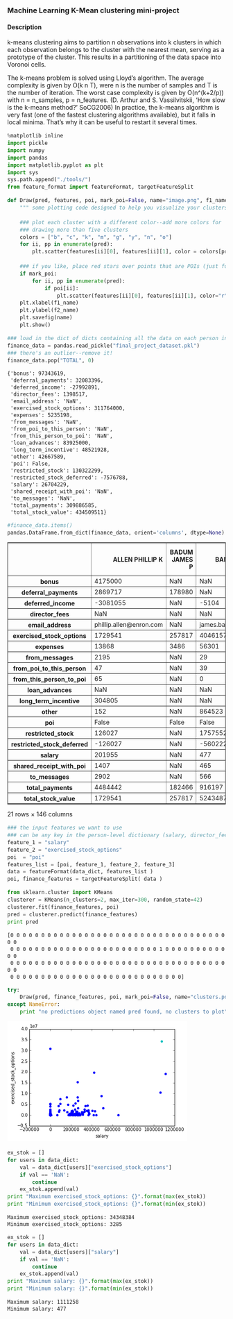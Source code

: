 ### Machine Learning K-Mean clustering mini-project 

#### Description

k-means clustering aims to partition n observations into k clusters in which
each observation belongs to the cluster with the nearest mean, serving as a prototype of
the cluster. This results in a partitioning of the data space into Voronoi cells.

The k-means problem is solved using Lloyd’s algorithm.
The average complexity is given by O(k n T), were n is the number of samples and T is the number of iteration.
The worst case complexity is given by O(n^(k+2/p)) with n = n_samples, p = n_features. (D. Arthur and S. Vassilvitskii, ‘How slow is the k-means method?’ SoCG2006)
In practice, the k-means algorithm is very fast (one of the fastest clustering algorithms available), but it falls in local minima. That’s why it can be useful to restart it several times.

```python
%matplotlib inline
import pickle
import numpy
import pandas
import matplotlib.pyplot as plt
import sys
sys.path.append("./tools/")
from feature_format import featureFormat, targetFeatureSplit
```


```python
def Draw(pred, features, poi, mark_poi=False, name="image.png", f1_name="feature 1", f2_name="feature 2"):
    """ some plotting code designed to help you visualize your clusters """

    ### plot each cluster with a different color--add more colors for
    ### drawing more than five clusters
    colors = ["b", "c", "k", "m", "g", "y", "n", "o"]
    for ii, pp in enumerate(pred):
        plt.scatter(features[ii][0], features[ii][1], color = colors[pred[ii]])

    ### if you like, place red stars over points that are POIs (just for funsies)
    if mark_poi:
        for ii, pp in enumerate(pred):
            if poi[ii]:
                plt.scatter(features[ii][0], features[ii][1], color="r", marker="*")
    plt.xlabel(f1_name)
    plt.ylabel(f2_name)
    plt.savefig(name)
    plt.show()
```


```python
### load in the dict of dicts containing all the data on each person in the dataset
finance_data = pandas.read_pickle("final_project_dataset.pkl")
### there's an outlier--remove it!
finance_data.pop("TOTAL", 0)
```




    {'bonus': 97343619,
     'deferral_payments': 32083396,
     'deferred_income': -27992891,
     'director_fees': 1398517,
     'email_address': 'NaN',
     'exercised_stock_options': 311764000,
     'expenses': 5235198,
     'from_messages': 'NaN',
     'from_poi_to_this_person': 'NaN',
     'from_this_person_to_poi': 'NaN',
     'loan_advances': 83925000,
     'long_term_incentive': 48521928,
     'other': 42667589,
     'poi': False,
     'restricted_stock': 130322299,
     'restricted_stock_deferred': -7576788,
     'salary': 26704229,
     'shared_receipt_with_poi': 'NaN',
     'to_messages': 'NaN',
     'total_payments': 309886585,
     'total_stock_value': 434509511}




```python
#finance_data.items()
pandas.DataFrame.from_dict(finance_data, orient='columns', dtype=None)
```




<div>
<table border="1" class="dataframe">
  <thead>
    <tr style="text-align: right;">
      <th></th>
      <th>ALLEN PHILLIP K</th>
      <th>BADUM JAMES P</th>
      <th>BANNANTINE JAMES M</th>
      <th>BAXTER JOHN C</th>
      <th>BAY FRANKLIN R</th>
      <th>BAZELIDES PHILIP J</th>
      <th>BECK SALLY W</th>
      <th>BELDEN TIMOTHY N</th>
      <th>BELFER ROBERT</th>
      <th>BERBERIAN DAVID</th>
      <th>...</th>
      <th>WASAFF GEORGE</th>
      <th>WESTFAHL RICHARD K</th>
      <th>WHALEY DAVID A</th>
      <th>WHALLEY LAWRENCE G</th>
      <th>WHITE JR THOMAS E</th>
      <th>WINOKUR JR. HERBERT S</th>
      <th>WODRASKA JOHN</th>
      <th>WROBEL BRUCE</th>
      <th>YEAGER F SCOTT</th>
      <th>YEAP SOON</th>
    </tr>
  </thead>
  <tbody>
    <tr>
      <th>bonus</th>
      <td>4175000</td>
      <td>NaN</td>
      <td>NaN</td>
      <td>1200000</td>
      <td>400000</td>
      <td>NaN</td>
      <td>700000</td>
      <td>5249999</td>
      <td>NaN</td>
      <td>NaN</td>
      <td>...</td>
      <td>325000</td>
      <td>NaN</td>
      <td>NaN</td>
      <td>3000000</td>
      <td>450000</td>
      <td>NaN</td>
      <td>NaN</td>
      <td>NaN</td>
      <td>NaN</td>
      <td>NaN</td>
    </tr>
    <tr>
      <th>deferral_payments</th>
      <td>2869717</td>
      <td>178980</td>
      <td>NaN</td>
      <td>1295738</td>
      <td>260455</td>
      <td>684694</td>
      <td>NaN</td>
      <td>2144013</td>
      <td>-102500</td>
      <td>NaN</td>
      <td>...</td>
      <td>831299</td>
      <td>NaN</td>
      <td>NaN</td>
      <td>NaN</td>
      <td>NaN</td>
      <td>NaN</td>
      <td>NaN</td>
      <td>NaN</td>
      <td>NaN</td>
      <td>NaN</td>
    </tr>
    <tr>
      <th>deferred_income</th>
      <td>-3081055</td>
      <td>NaN</td>
      <td>-5104</td>
      <td>-1386055</td>
      <td>-201641</td>
      <td>NaN</td>
      <td>NaN</td>
      <td>-2334434</td>
      <td>NaN</td>
      <td>NaN</td>
      <td>...</td>
      <td>-583325</td>
      <td>-10800</td>
      <td>NaN</td>
      <td>NaN</td>
      <td>NaN</td>
      <td>-25000</td>
      <td>NaN</td>
      <td>NaN</td>
      <td>NaN</td>
      <td>NaN</td>
    </tr>
    <tr>
      <th>director_fees</th>
      <td>NaN</td>
      <td>NaN</td>
      <td>NaN</td>
      <td>NaN</td>
      <td>NaN</td>
      <td>NaN</td>
      <td>NaN</td>
      <td>NaN</td>
      <td>3285</td>
      <td>NaN</td>
      <td>...</td>
      <td>NaN</td>
      <td>NaN</td>
      <td>NaN</td>
      <td>NaN</td>
      <td>NaN</td>
      <td>108579</td>
      <td>NaN</td>
      <td>NaN</td>
      <td>NaN</td>
      <td>NaN</td>
    </tr>
    <tr>
      <th>email_address</th>
      <td>phillip.allen@enron.com</td>
      <td>NaN</td>
      <td>james.bannantine@enron.com</td>
      <td>NaN</td>
      <td>frank.bay@enron.com</td>
      <td>NaN</td>
      <td>sally.beck@enron.com</td>
      <td>tim.belden@enron.com</td>
      <td>NaN</td>
      <td>david.berberian@enron.com</td>
      <td>...</td>
      <td>george.wasaff@enron.com</td>
      <td>dick.westfahl@enron.com</td>
      <td>NaN</td>
      <td>greg.whalley@enron.com</td>
      <td>thomas.white@enron.com</td>
      <td>NaN</td>
      <td>john.wodraska@enron.com</td>
      <td>NaN</td>
      <td>scott.yeager@enron.com</td>
      <td>NaN</td>
    </tr>
    <tr>
      <th>exercised_stock_options</th>
      <td>1729541</td>
      <td>257817</td>
      <td>4046157</td>
      <td>6680544</td>
      <td>NaN</td>
      <td>1599641</td>
      <td>NaN</td>
      <td>953136</td>
      <td>3285</td>
      <td>1624396</td>
      <td>...</td>
      <td>1668260</td>
      <td>NaN</td>
      <td>98718</td>
      <td>3282960</td>
      <td>1297049</td>
      <td>NaN</td>
      <td>NaN</td>
      <td>139130</td>
      <td>8308552</td>
      <td>192758</td>
    </tr>
    <tr>
      <th>expenses</th>
      <td>13868</td>
      <td>3486</td>
      <td>56301</td>
      <td>11200</td>
      <td>129142</td>
      <td>NaN</td>
      <td>37172</td>
      <td>17355</td>
      <td>NaN</td>
      <td>11892</td>
      <td>...</td>
      <td>NaN</td>
      <td>51870</td>
      <td>NaN</td>
      <td>57838</td>
      <td>81353</td>
      <td>1413</td>
      <td>NaN</td>
      <td>NaN</td>
      <td>53947</td>
      <td>55097</td>
    </tr>
    <tr>
      <th>from_messages</th>
      <td>2195</td>
      <td>NaN</td>
      <td>29</td>
      <td>NaN</td>
      <td>NaN</td>
      <td>NaN</td>
      <td>4343</td>
      <td>484</td>
      <td>NaN</td>
      <td>NaN</td>
      <td>...</td>
      <td>30</td>
      <td>NaN</td>
      <td>NaN</td>
      <td>556</td>
      <td>NaN</td>
      <td>NaN</td>
      <td>NaN</td>
      <td>NaN</td>
      <td>NaN</td>
      <td>NaN</td>
    </tr>
    <tr>
      <th>from_poi_to_this_person</th>
      <td>47</td>
      <td>NaN</td>
      <td>39</td>
      <td>NaN</td>
      <td>NaN</td>
      <td>NaN</td>
      <td>144</td>
      <td>228</td>
      <td>NaN</td>
      <td>NaN</td>
      <td>...</td>
      <td>22</td>
      <td>NaN</td>
      <td>NaN</td>
      <td>186</td>
      <td>NaN</td>
      <td>NaN</td>
      <td>NaN</td>
      <td>NaN</td>
      <td>NaN</td>
      <td>NaN</td>
    </tr>
    <tr>
      <th>from_this_person_to_poi</th>
      <td>65</td>
      <td>NaN</td>
      <td>0</td>
      <td>NaN</td>
      <td>NaN</td>
      <td>NaN</td>
      <td>386</td>
      <td>108</td>
      <td>NaN</td>
      <td>NaN</td>
      <td>...</td>
      <td>7</td>
      <td>NaN</td>
      <td>NaN</td>
      <td>24</td>
      <td>NaN</td>
      <td>NaN</td>
      <td>NaN</td>
      <td>NaN</td>
      <td>NaN</td>
      <td>NaN</td>
    </tr>
    <tr>
      <th>loan_advances</th>
      <td>NaN</td>
      <td>NaN</td>
      <td>NaN</td>
      <td>NaN</td>
      <td>NaN</td>
      <td>NaN</td>
      <td>NaN</td>
      <td>NaN</td>
      <td>NaN</td>
      <td>NaN</td>
      <td>...</td>
      <td>NaN</td>
      <td>NaN</td>
      <td>NaN</td>
      <td>NaN</td>
      <td>NaN</td>
      <td>NaN</td>
      <td>NaN</td>
      <td>NaN</td>
      <td>NaN</td>
      <td>NaN</td>
    </tr>
    <tr>
      <th>long_term_incentive</th>
      <td>304805</td>
      <td>NaN</td>
      <td>NaN</td>
      <td>1586055</td>
      <td>NaN</td>
      <td>93750</td>
      <td>NaN</td>
      <td>NaN</td>
      <td>NaN</td>
      <td>NaN</td>
      <td>...</td>
      <td>200000</td>
      <td>256191</td>
      <td>NaN</td>
      <td>808346</td>
      <td>NaN</td>
      <td>NaN</td>
      <td>NaN</td>
      <td>NaN</td>
      <td>NaN</td>
      <td>NaN</td>
    </tr>
    <tr>
      <th>other</th>
      <td>152</td>
      <td>NaN</td>
      <td>864523</td>
      <td>2660303</td>
      <td>69</td>
      <td>874</td>
      <td>566</td>
      <td>210698</td>
      <td>NaN</td>
      <td>NaN</td>
      <td>...</td>
      <td>1425</td>
      <td>401130</td>
      <td>NaN</td>
      <td>301026</td>
      <td>1085463</td>
      <td>NaN</td>
      <td>189583</td>
      <td>NaN</td>
      <td>147950</td>
      <td>NaN</td>
    </tr>
    <tr>
      <th>poi</th>
      <td>False</td>
      <td>False</td>
      <td>False</td>
      <td>False</td>
      <td>False</td>
      <td>False</td>
      <td>False</td>
      <td>True</td>
      <td>False</td>
      <td>False</td>
      <td>...</td>
      <td>False</td>
      <td>False</td>
      <td>False</td>
      <td>False</td>
      <td>False</td>
      <td>False</td>
      <td>False</td>
      <td>False</td>
      <td>True</td>
      <td>False</td>
    </tr>
    <tr>
      <th>restricted_stock</th>
      <td>126027</td>
      <td>NaN</td>
      <td>1757552</td>
      <td>3942714</td>
      <td>145796</td>
      <td>NaN</td>
      <td>126027</td>
      <td>157569</td>
      <td>NaN</td>
      <td>869220</td>
      <td>...</td>
      <td>388167</td>
      <td>384930</td>
      <td>NaN</td>
      <td>2796177</td>
      <td>13847074</td>
      <td>NaN</td>
      <td>NaN</td>
      <td>NaN</td>
      <td>3576206</td>
      <td>NaN</td>
    </tr>
    <tr>
      <th>restricted_stock_deferred</th>
      <td>-126027</td>
      <td>NaN</td>
      <td>-560222</td>
      <td>NaN</td>
      <td>-82782</td>
      <td>NaN</td>
      <td>NaN</td>
      <td>NaN</td>
      <td>44093</td>
      <td>NaN</td>
      <td>...</td>
      <td>NaN</td>
      <td>NaN</td>
      <td>NaN</td>
      <td>NaN</td>
      <td>NaN</td>
      <td>NaN</td>
      <td>NaN</td>
      <td>NaN</td>
      <td>NaN</td>
      <td>NaN</td>
    </tr>
    <tr>
      <th>salary</th>
      <td>201955</td>
      <td>NaN</td>
      <td>477</td>
      <td>267102</td>
      <td>239671</td>
      <td>80818</td>
      <td>231330</td>
      <td>213999</td>
      <td>NaN</td>
      <td>216582</td>
      <td>...</td>
      <td>259996</td>
      <td>63744</td>
      <td>NaN</td>
      <td>510364</td>
      <td>317543</td>
      <td>NaN</td>
      <td>NaN</td>
      <td>NaN</td>
      <td>158403</td>
      <td>NaN</td>
    </tr>
    <tr>
      <th>shared_receipt_with_poi</th>
      <td>1407</td>
      <td>NaN</td>
      <td>465</td>
      <td>NaN</td>
      <td>NaN</td>
      <td>NaN</td>
      <td>2639</td>
      <td>5521</td>
      <td>NaN</td>
      <td>NaN</td>
      <td>...</td>
      <td>337</td>
      <td>NaN</td>
      <td>NaN</td>
      <td>3920</td>
      <td>NaN</td>
      <td>NaN</td>
      <td>NaN</td>
      <td>NaN</td>
      <td>NaN</td>
      <td>NaN</td>
    </tr>
    <tr>
      <th>to_messages</th>
      <td>2902</td>
      <td>NaN</td>
      <td>566</td>
      <td>NaN</td>
      <td>NaN</td>
      <td>NaN</td>
      <td>7315</td>
      <td>7991</td>
      <td>NaN</td>
      <td>NaN</td>
      <td>...</td>
      <td>400</td>
      <td>NaN</td>
      <td>NaN</td>
      <td>6019</td>
      <td>NaN</td>
      <td>NaN</td>
      <td>NaN</td>
      <td>NaN</td>
      <td>NaN</td>
      <td>NaN</td>
    </tr>
    <tr>
      <th>total_payments</th>
      <td>4484442</td>
      <td>182466</td>
      <td>916197</td>
      <td>5634343</td>
      <td>827696</td>
      <td>860136</td>
      <td>969068</td>
      <td>5501630</td>
      <td>102500</td>
      <td>228474</td>
      <td>...</td>
      <td>1034395</td>
      <td>762135</td>
      <td>NaN</td>
      <td>4677574</td>
      <td>1934359</td>
      <td>84992</td>
      <td>189583</td>
      <td>NaN</td>
      <td>360300</td>
      <td>55097</td>
    </tr>
    <tr>
      <th>total_stock_value</th>
      <td>1729541</td>
      <td>257817</td>
      <td>5243487</td>
      <td>10623258</td>
      <td>63014</td>
      <td>1599641</td>
      <td>126027</td>
      <td>1110705</td>
      <td>-44093</td>
      <td>2493616</td>
      <td>...</td>
      <td>2056427</td>
      <td>384930</td>
      <td>98718</td>
      <td>6079137</td>
      <td>15144123</td>
      <td>NaN</td>
      <td>NaN</td>
      <td>139130</td>
      <td>11884758</td>
      <td>192758</td>
    </tr>
  </tbody>
</table>
<p>21 rows × 146 columns</p>
</div>




```python
### the input features we want to use
### can be any key in the person-level dictionary (salary, director_fees, etc.)
feature_1 = "salary"
feature_2 = "exercised_stock_options"
poi  = "poi"
features_list = [poi, feature_1, feature_2, feature_3]
data = featureFormat(data_dict, features_list )
poi, finance_features = targetFeatureSplit( data )

```


```python
from sklearn.cluster import KMeans
clusterer = KMeans(n_clusters=2, max_iter=300, random_state=42)
clusterer.fit(finance_features, poi)
pred = clusterer.predict(finance_features)
print pred
```

    [0 0 0 0 0 0 0 0 0 0 0 0 0 0 0 0 0 0 0 0 0 0 0 0 0 0 0 0 0 0 0 0 0 0 0 0 0
     0 0 0 0 0 0 0 0 0 0 0 0 0 0 0 0 0 0 0 0 0 0 0 0 1 0 0 0 0 0 0 0 0 0 0 0 0
     0 0 0 0 0 0 0 0 0 0 0 0 0 0 0 0 0 0 0 0 0 0 0 0 0 0 0 0 0 0 0 0 0 0 0 0 0
     0 0 0 0 0 0 0 0 0 0 0 0 0 0 0 0 0 0 0 0 0 0 0 0 0 0 0 0]



```python
try:
    Draw(pred, finance_features, poi, mark_poi=False, name="clusters.pdf", f1_name=feature_1, f2_name=feature_2)
except NameError:
    print "no predictions object named pred found, no clusters to plot"
```


![png](output_6_0.png)



```python
ex_stok = []
for users in data_dict:
    val = data_dict[users]["exercised_stock_options"]
    if val == 'NaN':
        continue
    ex_stok.append(val)
print "Maximum exercised_stock_options: {}".format(max(ex_stok))
print "Minimum exercised_stock_options: {}".format(min(ex_stok))
```

    Maximum exercised_stock_options: 34348384
    Minimum exercised_stock_options: 3285



```python
ex_stok = []
for users in data_dict:
    val = data_dict[users]["salary"]
    if val == 'NaN':
        continue
    ex_stok.append(val)
print "Maximum salary: {}".format(max(ex_stok))
print "Minimum salary: {}".format(min(ex_stok))
```

    Maximum salary: 1111258
    Minimum salary: 477



```python

```

